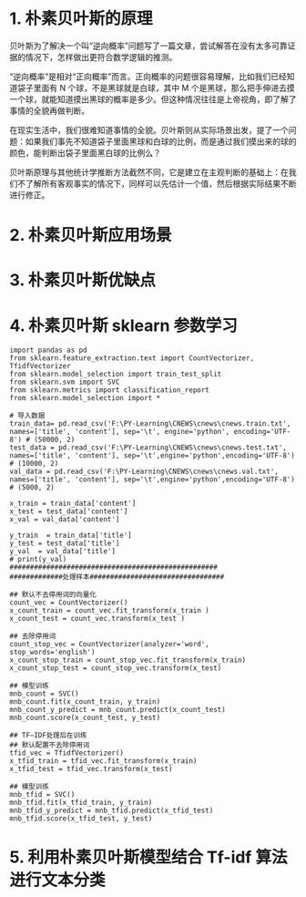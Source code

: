 # 1. 朴素贝叶斯的原理
贝叶斯为了解决一个叫“逆向概率”问题写了一篇文章，尝试解答在没有太多可靠证据的情况下，怎样做出更符合数学逻辑的推测。

“逆向概率”是相对“正向概率”而言。正向概率的问题很容易理解，比如我们已经知道袋子里面有 N 个球，不是黑球就是白球，其中 M 个是黑球，那么把手伸进去摸一个球，就能知道摸出黑球的概率是多少。但这种情况往往是上帝视角，即了解了事情的全貌再做判断。

在现实生活中，我们很难知道事情的全貌。贝叶斯则从实际场景出发，提了一个问题：如果我们事先不知道袋子里面黑球和白球的比例，而是通过我们摸出来的球的颜色，能判断出袋子里面黑白球的比例么？

贝叶斯原理与其他统计学推断方法截然不同，它是建立在主观判断的基础上：在我们不了解所有客观事实的情况下，同样可以先估计一个值，然后根据实际结果不断进行修正。
# 2. 朴素贝叶斯应用场景 
# 3. 朴素贝叶斯优缺点 
# 4. 朴素贝叶斯 sklearn 参数学习 
```angular2
import pandas as pd
from sklearn.feature_extraction.text import CountVectorizer, TfidfVectorizer
from sklearn.model_selection import train_test_split
from sklearn.svm import SVC
from sklearn.metrics import classification_report
from sklearn.model_selection import *
 
# 导入数据
train_data= pd.read_csv('F:\PY-Learning\CNEWS\cnews\cnews.train.txt', names=['title', 'content'], sep='\t', engine='python', encoding='UTF-8') # (50000, 2)
test_data = pd.read_csv('F:\PY-Learning\CNEWS\cnews\cnews.test.txt', names=['title', 'content'], sep='\t',engine='python',encoding='UTF-8') # (10000, 2)
val_data = pd.read_csv('F:\PY-Learning\CNEWS\cnews\cnews.val.txt', names=['title', 'content'], sep='\t',engine='python',encoding='UTF-8') # (5000, 2)
 
x_train = train_data['content']
x_test = test_data['content']
x_val = val_data['content']
 
y_train  = train_data['title']
y_test = test_data['title']
y_val  = val_data['title']
# print(y_val)
###################################################
#############处理样本#################################
 
## 默认不去停用词的向量化
count_vec = CountVectorizer()
x_count_train = count_vec.fit_transform(x_train )
x_count_test = count_vec.transform(x_test )
 
## 去除停用词
count_stop_vec = CountVectorizer(analyzer='word', stop_words='english')
x_count_stop_train = count_stop_vec.fit_transform(x_train)
x_count_stop_test = count_stop_vec.transform(x_test)
 
## 模型训练
mnb_count = SVC()
mnb_count.fit(x_count_train, y_train)
mnb_count_y_predict = mnb_count.predict(x_count_test)
mnb_count.score(x_count_test, y_test)
 
## TF−IDF处理后在训练
## 默认配置不去除停用词
tfid_vec = TfidfVectorizer()
x_tfid_train = tfid_vec.fit_transform(x_train)
x_tfid_test = tfid_vec.transform(x_test)
 
## 模型训练
mnb_tfid = SVC()
mnb_tfid.fit(x_tfid_train, y_train)
mnb_tfid_y_predict = mnb_tfid.predict(x_tfid_test)
mnb_tfid.score(x_tfid_test, y_test)

```
# 5. 利用朴素贝叶斯模型结合 Tf-idf 算法进行文本分类